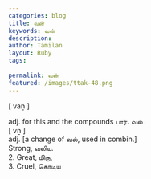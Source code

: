 ```yaml
---
categories: blog
title: வன்
keywords: வன்
description: 
author: Tamilan
layout: Ruby
tags: 
 
permalink: வன்
featured: /images/ttak-48.png
---
```

  
[ vaṉ ]  
  
adj. for this and the compounds பார். வல்  
[ vṉ ]  
adj. [a change of வல், used in combin.]  
Strong, வலிய.   
2. Great, மிகு,   
3. Cruel, கொடிய